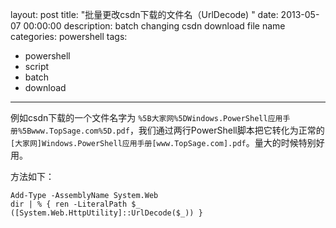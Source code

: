 layout: post
title: "批量更改csdn下载的文件名（UrlDecode) "
date: 2013-05-07 00:00:00
description: batch changing csdn download file name
categories: powershell
tags:
- powershell
- script
- batch
- download
---
例如csdn下载的一个文件名字为 `%5B大家网%5DWindows.PowerShell应用手册%5Bwww.TopSage.com%5D.pdf`，我们通过两行PowerShell脚本把它转化为正常的 `[大家网]Windows.PowerShell应用手册[www.TopSage.com].pdf`。量大的时候特别好用。

<!--more-->
方法如下：

	Add-Type -AssemblyName System.Web
	dir | % { ren -LiteralPath $_ ([System.Web.HttpUtility]::UrlDecode($_)) }
